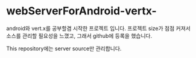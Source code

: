 webServerForAndroid-vertx-
==========================

android와 vert.x를 공부할겸 시작한 프로젝트 입니다.
프로젝트 size가 점점 커져서 소스를 관리할 필요성을 느꼈고,
그래서 github에 등록을 했습니다.

This repository에는 server source만 관리합니다.
